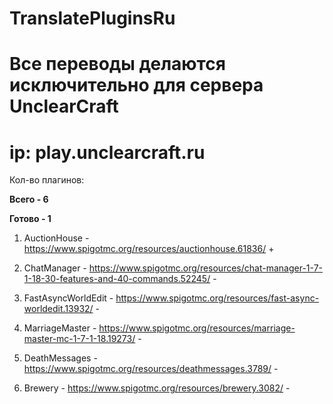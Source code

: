 # TranslatePluginsRu

# Все переводы делаются исключительно для сервера UnclearCraft

# ip: play.unclearcraft.ru

Кол-во плагинов:

**Всего - 6**

**Готово - 1**

1. AuctionHouse - https://www.spigotmc.org/resources/auctionhouse.61836/ +

2. ChatManager - https://www.spigotmc.org/resources/chat-manager-1-7-1-18-30-features-and-40-commands.52245/ -

3. FastAsyncWorldEdit - https://www.spigotmc.org/resources/fast-async-worldedit.13932/ -

4. MarriageMaster - https://www.spigotmc.org/resources/marriage-master-mc-1-7-1-18.19273/ -

5. DeathMessages - https://www.spigotmc.org/resources/deathmessages.3789/ -

6. Brewery - https://www.spigotmc.org/resources/brewery.3082/  -
